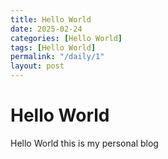 ```yaml
---
title: Hello World
date: 2025-02-24
categories: [Hello World]
tags: [Hello World]
permalink: "/daily/1"
layout: post
---
```


# Hello World

Hello World this is my personal blog